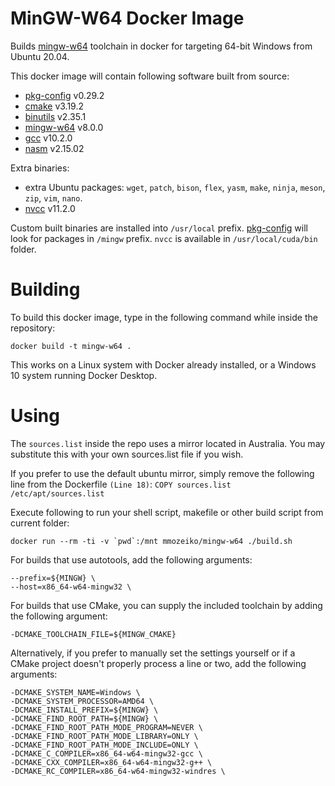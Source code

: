 # MinGW-W64 Docker Image

Builds [mingw-w64][] toolchain in docker for targeting 64-bit Windows from Ubuntu 20.04.

This docker image will contain following software built from source:

* [pkg-config][] v0.29.2
* [cmake][] v3.19.2
* [binutils][] v2.35.1
* [mingw-w64][] v8.0.0
* [gcc][] v10.2.0
* [nasm][] v2.15.02

Extra binaries:

* extra Ubuntu packages: `wget`, `patch`, `bison`, `flex`, `yasm`, `make`, `ninja`, `meson`, `zip`, `vim`, `nano`.
* [nvcc][] v11.2.0

Custom built binaries are installed into `/usr/local` prefix. [pkg-config][] will look for packages in `/mingw` prefix. `nvcc` is available in `/usr/local/cuda/bin` folder.

# Building
To build this docker image, type in the following command while inside the repository:

    docker build -t mingw-w64 .

This works on a Linux system with Docker already installed, or a Windows 10 system running Docker Desktop.

# Using

The `sources.list` inside the repo uses a mirror located in Australia. You may substitute this with your own sources.list file if you wish.

If you prefer to use the default ubuntu mirror, simply remove the following line from the Dockerfile `(Line 18)`:
`COPY sources.list /etc/apt/sources.list`

Execute following to run your shell script, makefile or other build script from current folder:

    docker run --rm -ti -v `pwd`:/mnt mmozeiko/mingw-w64 ./build.sh

For builds that use autotools, add the following arguments:

    --prefix=${MINGW} \
    --host=x86_64-w64-mingw32 \

For builds that use CMake, you can supply the included toolchain by adding the following argument:

    -DCMAKE_TOOLCHAIN_FILE=${MINGW_CMAKE}

Alternatively, if you prefer to manually set the settings yourself or if a CMake project doesn't properly process a line or two, add the following arguments:

    -DCMAKE_SYSTEM_NAME=Windows \
    -DCMAKE_SYSTEM_PROCESSOR=AMD64 \
    -DCMAKE_INSTALL_PREFIX=${MINGW} \
    -DCMAKE_FIND_ROOT_PATH=${MINGW} \
    -DCMAKE_FIND_ROOT_PATH_MODE_PROGRAM=NEVER \
    -DCMAKE_FIND_ROOT_PATH_MODE_LIBRARY=ONLY \
    -DCMAKE_FIND_ROOT_PATH_MODE_INCLUDE=ONLY \
    -DCMAKE_C_COMPILER=x86_64-w64-mingw32-gcc \
    -DCMAKE_CXX_COMPILER=x86_64-w64-mingw32-g++ \
    -DCMAKE_RC_COMPILER=x86_64-w64-mingw32-windres \

[pkg-config]: https://www.freedesktop.org/wiki/Software/pkg-config/
[cmake]: https://cmake.org/
[binutils]: https://www.gnu.org/software/binutils/
[mingw-w64]: https://mingw-w64.org/
[gcc]: https://gcc.gnu.org/
[nasm]: https://nasm.us/
[nvcc]: https://docs.nvidia.com/cuda/cuda-compiler-driver-nvcc/index.html
